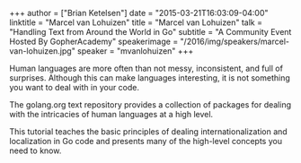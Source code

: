 +++
author = ["Brian Ketelsen"]
date = "2015-03-21T16:03:09-04:00"
linktitle = "Marcel van Lohuizen"
title = "Marcel van Lohuizen"
talk = "Handling Text from Around the World in Go"
subtitle = "A Community Event Hosted By GopherAcademy"
speakerimage = "/2016/img/speakers/marcel-van-lohuizen.jpg"
speaker = "mvanlohuizen"
+++

Human languages are more often than not messy, inconsistent, and full of surprises. Although this can make languages interesting, it is not something you want to deal with in your code.

The golang.org text repository provides a collection of packages for dealing with the intricacies of human languages at a high level.

This tutorial teaches the basic principles of dealing internationalization and localization in Go code and presents many of the high-level concepts you need to know.
